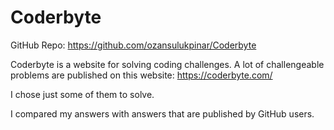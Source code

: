 # Coderbyte

GitHub Repo: https://github.com/ozansulukpinar/Coderbyte

Coderbyte is a website for solving coding challenges. A lot of challengeable problems are published on this website: https://coderbyte.com/

I chose just some of them to solve.

I compared my answers with answers that are published by GitHub users.
